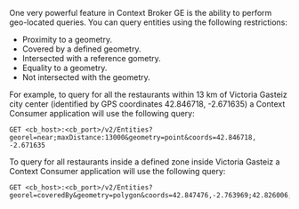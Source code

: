 One very powerful feature in Context Broker GE is the ability to perform
geo-located queries. You can query entities using the following restrictions: 

 * Proximity to a geometry.
 * Covered by a defined geometry.
 * Intersected with a reference gometry.
 * Equality to a geometry.
 * Not intersected with the geometry.


 For example, to query for all the restaurants within 13 km of Victoria Gasteiz
 city center (identified by GPS coordinates 42.846718, -2.671635)
a Context Consumer application will use the following query:

    GET <cb_host>:<cb_port>/v2/Entities?georel=near;maxDistance:13000&geometry=point&coords=42.846718, -2.671635


To query for all restaurants inside a defined zone inside Victoria Gasteiz a Context Consumer application will use the following query: 

    GET <cb_host>:<cb_port>/v2/Entities?georel=coveredBy&geometry=polygon&coords=42.847476,-2.763969;42.826006,-2.743151;42.826485,-2.653740;42.867061,-2.630934;42.881801,-2.640617;42.867767,-2.726723;42.847476,-2.763969
